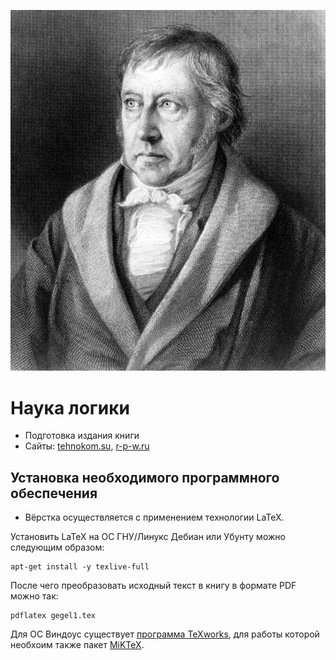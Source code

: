 ![Г. В. Ф. Гегель](gegel.jpg)

# Наука логики
* Подготовка издания книги
* Сайты: [tehnokom.su](https://tehnokom.su), [r-p-w.ru](https://www.r-p-w.ru/)

## Установка необходимого программного обеспечения

* Вёрстка осуществляется с применением технологии LaTeX.

Установить LaTeX на ОС ГНУ/Линукс Дебиан или Убунту можно следующим образом:
```
apt-get install -y texlive-full
```
После чего преобразовать исходный текст в книгу в формате PDF можно так:
```
pdflatex gegel1.tex
```

Для ОС Виндоус существует [программа TeXworks](https://github.com/TeXworks/texworks/releases),
для работы которой необхоим также пакет [MiKTeX](http://www.miktex.org).

